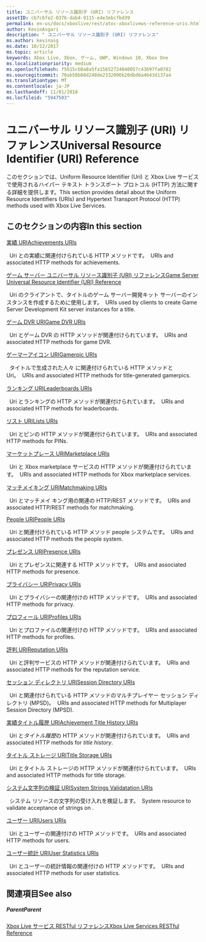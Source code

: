 ```yaml
---
title: ユニバーサル リソース識別子 (URI) リファレンス
assetID: cb7c6fe2-0376-dab4-9115-e4e3ebcfbd39
permalink: en-us/docs/xboxlive/rest/atoc-xboxlivews-reference-uris.html
author: KevinAsgari
description: " ユニバーサル リソース識別子 (URI) リファレンス"
ms.author: kevinasg
ms.date: 10/12/2017
ms.topic: article
keywords: Xbox Live, Xbox, ゲーム, UWP, Windows 10, Xbox One
ms.localizationpriority: medium
ms.openlocfilehash: f5615cb0a8a5fa15652724040057c43697fa0782
ms.sourcegitcommit: 70ab58b88d248de2332096b20dbd6a4643d137a4
ms.translationtype: MT
ms.contentlocale: ja-JP
ms.lasthandoff: 11/01/2018
ms.locfileid: "5947503"
---
```

# <a name="universal-resource-identifier-uri-reference"></a><span data-ttu-id="c88aa-104">ユニバーサル リソース識別子 (URI) リファレンス</span><span class="sxs-lookup"><span data-stu-id="c88aa-104">Universal Resource Identifier (URI) Reference</span></span>

<span data-ttu-id="c88aa-105">このセクションでは、Uniform Resource Identifier (Uri) と Xbox Live サービスで使用されるハイパー テキスト トランスポート プロトコル (HTTP) 方法に関する詳細を提供します。</span><span class="sxs-lookup"><span data-stu-id="c88aa-105">This section provides detail about the Uniform Resource Identifiers (URIs) and Hypertext Transport Protocol (HTTP) methods used with Xbox Live Services.</span></span>

<a id="ID4EAB"></a>


## <a name="in-this-section"></a><span data-ttu-id="c88aa-106">このセクションの内容</span><span class="sxs-lookup"><span data-stu-id="c88aa-106">In this section</span></span>

[<span data-ttu-id="c88aa-107">実績 URI</span><span class="sxs-lookup"><span data-stu-id="c88aa-107">Achievements URIs</span></span>](achievements/atoc-reference-achievementsv2.md)

<span data-ttu-id="c88aa-108">&nbsp;&nbsp;Uri との実績に関連付けられている HTTP メソッドです。</span><span class="sxs-lookup"><span data-stu-id="c88aa-108">&nbsp;&nbsp;URIs and associated HTTP methods for achievements.</span></span>

[<span data-ttu-id="c88aa-109">ゲーム サーバー ユニバーサル リソース識別子 (URI) リファレンス</span><span class="sxs-lookup"><span data-stu-id="c88aa-109">Game Server Universal Resource Identifier (URI) Reference</span></span>](gsdk/atoc-gsdk-uri-reference.md)

<span data-ttu-id="c88aa-110">&nbsp;&nbsp;Uri のクライアントで、タイトルのゲーム サーバー開発キット サーバーのインスタンスを作成するために使用します。</span><span class="sxs-lookup"><span data-stu-id="c88aa-110">&nbsp;&nbsp;URIs used by clients to create Game Server Development Kit server instances for a title.</span></span>

[<span data-ttu-id="c88aa-111">ゲーム DVR URI</span><span class="sxs-lookup"><span data-stu-id="c88aa-111">Game DVR URIs</span></span>](dvr/atoc-reference-dvr.md)

<span data-ttu-id="c88aa-112">&nbsp;&nbsp;Uri とゲーム DVR の HTTP メソッドが関連付けられています。</span><span class="sxs-lookup"><span data-stu-id="c88aa-112">&nbsp;&nbsp;URIs and associated HTTP methods for game DVR.</span></span>

[<span data-ttu-id="c88aa-113">ゲーマーアイコン URI</span><span class="sxs-lookup"><span data-stu-id="c88aa-113">Gamerpic URIs</span></span>](gamerpic/atoc-reference-gamerpic.md)

<span data-ttu-id="c88aa-114">&nbsp;&nbsp;タイトルで生成された人々 に関連付けられている HTTP メソッドと Uri。</span><span class="sxs-lookup"><span data-stu-id="c88aa-114">&nbsp;&nbsp;URIs and associated HTTP methods for title-generated gamerpics.</span></span>

[<span data-ttu-id="c88aa-115">ランキング URI</span><span class="sxs-lookup"><span data-stu-id="c88aa-115">Leaderboards URIs</span></span>](leaderboard/atoc-reference-leaderboard.md)

<span data-ttu-id="c88aa-116">&nbsp;&nbsp;Uri とランキングの HTTP メソッドが関連付けられています。</span><span class="sxs-lookup"><span data-stu-id="c88aa-116">&nbsp;&nbsp;URIs and associated HTTP methods for leaderboards.</span></span>

[<span data-ttu-id="c88aa-117">リスト URI</span><span class="sxs-lookup"><span data-stu-id="c88aa-117">Lists URIs</span></span>](lists/atoc-reference-lists.md)

<span data-ttu-id="c88aa-118">&nbsp;&nbsp;Uri とピンの HTTP メソッドが関連付けられています。</span><span class="sxs-lookup"><span data-stu-id="c88aa-118">&nbsp;&nbsp;URIs and associated HTTP methods for PINs.</span></span>

[<span data-ttu-id="c88aa-119">マーケットプレース URI</span><span class="sxs-lookup"><span data-stu-id="c88aa-119">Marketplace URIs</span></span>](marketplace/atoc-reference-marketplace.md)

<span data-ttu-id="c88aa-120">&nbsp;&nbsp;Uri と Xbox marketplace サービスの HTTP メソッドが関連付けられています。</span><span class="sxs-lookup"><span data-stu-id="c88aa-120">&nbsp;&nbsp;URIs and associated HTTP methods for Xbox marketplace services.</span></span>

[<span data-ttu-id="c88aa-121">マッチメイキング URI</span><span class="sxs-lookup"><span data-stu-id="c88aa-121">Matchmaking URIs</span></span>](matchtickets/atoc-reference-matchtickets.md)

<span data-ttu-id="c88aa-122">&nbsp;&nbsp;Uri とマッチメイ キング用の関連の HTTP/REST メソッドです。</span><span class="sxs-lookup"><span data-stu-id="c88aa-122">&nbsp;&nbsp;URIs and associated HTTP/REST methods for matchmaking.</span></span>

[<span data-ttu-id="c88aa-123">People URI</span><span class="sxs-lookup"><span data-stu-id="c88aa-123">People URIs</span></span>](people/atoc-reference-people.md)

<span data-ttu-id="c88aa-124">&nbsp;&nbsp;Uri と関連付けられている HTTP メソッド people システムです。</span><span class="sxs-lookup"><span data-stu-id="c88aa-124">&nbsp;&nbsp;URIs and associated HTTP methods the people system.</span></span>

[<span data-ttu-id="c88aa-125">プレゼンス URI</span><span class="sxs-lookup"><span data-stu-id="c88aa-125">Presence URIs</span></span>](presence/atoc-reference-presence.md)

<span data-ttu-id="c88aa-126">&nbsp;&nbsp;Uri とプレゼンスに関連する HTTP メソッドです。</span><span class="sxs-lookup"><span data-stu-id="c88aa-126">&nbsp;&nbsp;URIs and associated HTTP methods for presence.</span></span>

[<span data-ttu-id="c88aa-127">プライバシー URI</span><span class="sxs-lookup"><span data-stu-id="c88aa-127">Privacy URIs</span></span>](privacy/atoc-reference-privacyv2.md)

<span data-ttu-id="c88aa-128">&nbsp;&nbsp;Uri とプライバシーの関連付けの HTTP メソッドです。</span><span class="sxs-lookup"><span data-stu-id="c88aa-128">&nbsp;&nbsp;URIs and associated HTTP methods for privacy.</span></span>

[<span data-ttu-id="c88aa-129">プロフィール URI</span><span class="sxs-lookup"><span data-stu-id="c88aa-129">Profiles URIs</span></span>](profileV2/atoc-reference-profiles.md)

<span data-ttu-id="c88aa-130">&nbsp;&nbsp;Uri とプロファイルの関連付けの HTTP メソッドです。</span><span class="sxs-lookup"><span data-stu-id="c88aa-130">&nbsp;&nbsp;URIs and associated HTTP methods for profiles.</span></span>

[<span data-ttu-id="c88aa-131">評判 URI</span><span class="sxs-lookup"><span data-stu-id="c88aa-131">Reputation URIs</span></span>](reputation/atoc-reference-reputation.md)

<span data-ttu-id="c88aa-132">&nbsp;&nbsp;Uri と評判サービスの HTTP メソッドが関連付けられています。</span><span class="sxs-lookup"><span data-stu-id="c88aa-132">&nbsp;&nbsp;URIs and associated HTTP methods for the reputation service.</span></span>

[<span data-ttu-id="c88aa-133">セッション ディレクトリ URI</span><span class="sxs-lookup"><span data-stu-id="c88aa-133">Session Directory URIs</span></span>](sessiondirectory/atoc-reference-sessiondirectory.md)

<span data-ttu-id="c88aa-134">&nbsp;&nbsp;Uri と関連付けられている HTTP メソッドのマルチプレイヤー セッション ディレクトリ (MPSD)。</span><span class="sxs-lookup"><span data-stu-id="c88aa-134">&nbsp;&nbsp;URIs and associated HTTP methods for Multiplayer Session Directory (MPSD).</span></span>

[<span data-ttu-id="c88aa-135">実績タイトル履歴 URI</span><span class="sxs-lookup"><span data-stu-id="c88aa-135">Achievement Title History URIs</span></span>](titlehistory/atoc-reference-titlehistoryv2.md)

<span data-ttu-id="c88aa-136">&nbsp;&nbsp;Uri と*タイトル履歴*の HTTP メソッドが関連付けられています。</span><span class="sxs-lookup"><span data-stu-id="c88aa-136">&nbsp;&nbsp;URIs and associated HTTP methods for *title history*.</span></span>

[<span data-ttu-id="c88aa-137">タイトル ストレージ URI</span><span class="sxs-lookup"><span data-stu-id="c88aa-137">Title Storage URIs</span></span>](storage/atoc-reference-storagev2.md)

<span data-ttu-id="c88aa-138">&nbsp;&nbsp;Uri とタイトル ストレージの HTTP メソッドが関連付けられています。</span><span class="sxs-lookup"><span data-stu-id="c88aa-138">&nbsp;&nbsp;URIs and associated HTTP methods for title storage.</span></span>

[<span data-ttu-id="c88aa-139">システム文字列の検証 URI</span><span class="sxs-lookup"><span data-stu-id="c88aa-139">System Strings Validatation URIs</span></span>](stringserver/atoc-reference-systemstringsvalidate.md)

<span data-ttu-id="c88aa-140">&nbsp;&nbsp;システム リソースの文字列の受け入れを検証します。</span><span class="sxs-lookup"><span data-stu-id="c88aa-140">&nbsp;&nbsp;System resource to validate acceptance of strings on .</span></span>

[<span data-ttu-id="c88aa-141">ユーザー URI</span><span class="sxs-lookup"><span data-stu-id="c88aa-141">Users URIs</span></span>](users/atoc-reference-users.md)

<span data-ttu-id="c88aa-142">&nbsp;&nbsp;Uri とユーザーの関連付けの HTTP メソッドです。</span><span class="sxs-lookup"><span data-stu-id="c88aa-142">&nbsp;&nbsp;URIs and associated HTTP methods for users.</span></span>

[<span data-ttu-id="c88aa-143">ユーザー統計 URI</span><span class="sxs-lookup"><span data-stu-id="c88aa-143">User Statistics URIs</span></span>](userstats/atoc-reference-userstats.md)

<span data-ttu-id="c88aa-144">&nbsp;&nbsp;Uri とユーザーの統計情報の関連付けの HTTP メソッドです。</span><span class="sxs-lookup"><span data-stu-id="c88aa-144">&nbsp;&nbsp;URIs and associated HTTP methods for user statistics.</span></span>

<a id="ID4E5C"></a>


## <a name="see-also"></a><span data-ttu-id="c88aa-145">関連項目</span><span class="sxs-lookup"><span data-stu-id="c88aa-145">See also</span></span>

<a id="ID4EAD"></a>


##### <a name="parent"></a><span data-ttu-id="c88aa-146">Parent</span><span class="sxs-lookup"><span data-stu-id="c88aa-146">Parent</span></span>

[<span data-ttu-id="c88aa-147">Xbox Live サービス RESTful リファレンス</span><span class="sxs-lookup"><span data-stu-id="c88aa-147">Xbox Live Services RESTful Reference</span></span>](../atoc-xboxlivews-reference.md)
